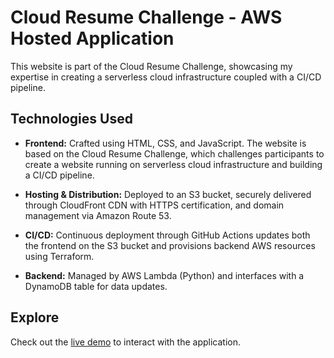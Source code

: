 # Cloud Resume Challenge - AWS Hosted Application

This website is part of the Cloud Resume Challenge, showcasing my expertise in creating a serverless cloud infrastructure coupled with a CI/CD pipeline.

## Technologies Used

- **Frontend:** Crafted using HTML, CSS, and JavaScript. The website is based on the Cloud Resume Challenge, which challenges participants to create a website running on serverless cloud infrastructure and building a CI/CD pipeline.

- **Hosting & Distribution:** Deployed to an S3 bucket, securely delivered through CloudFront CDN with HTTPS certification, and domain management via Amazon Route 53.

- **CI/CD:** Continuous deployment through GitHub Actions updates both the frontend on the S3 bucket and provisions backend AWS resources using Terraform.

- **Backend:** Managed by AWS Lambda (Python) and interfaces with a DynamoDB table for data updates.

## Explore

Check out the [live demo](https://resume.nicky-code.com/) to interact with the application.
